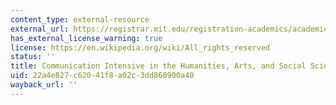 ```yaml
---
content_type: external-resource
external_url: https://registrar.mit.edu/registration-academics/academic-requirements/communication-requirement/ci-hhw-subjects
has_external_license_warning: true
license: https://en.wikipedia.org/wiki/All_rights_reserved
status: ''
title: Communication Intensive in the Humanities, Arts, and Social Sciences
uid: 22a4e827-c620-41f8-a02c-3dd860900a40
wayback_url: ''
---
```

